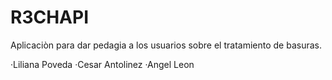 # R3CHAPI

Aplicaciòn para dar pedagia a los usuarios sobre el tratamiento de basuras.

·Liliana Poveda
·Cesar Antolinez
·Angel Leon
